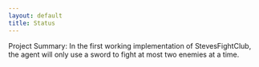 ```yaml
---
layout: default
title: Status
---
```


Project Summary: 
In the first working implementation of StevesFightClub, the agent will only use a sword to fight at most two enemies at a time.

